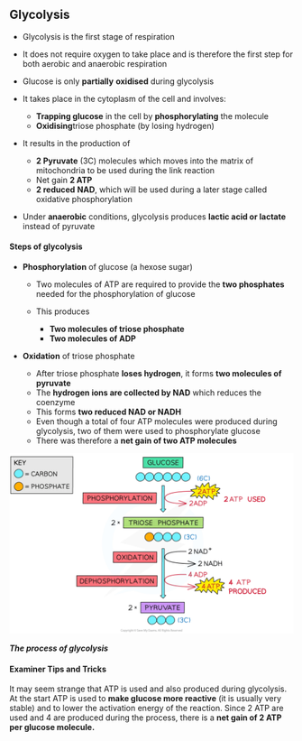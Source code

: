 ## Glycolysis

* Glycolysis is the first stage of respiration
* It does not require oxygen to take place and is therefore the first step for both aerobic and anaerobic respiration
* Glucose is only **partially** **oxidised** during glycolysis
* It takes place in the cytoplasm of the cell and involves:

  + **Trapping glucose** in the cell by **phosphorylating** the molecule
  + **Oxidising**triose phosphate (by losing hydrogen)
* It results in the production of

  + **2 Pyruvate** (3C) molecules which moves into the matrix of mitochondria to be used during the link reaction
  + Net gain **2 ATP**
  + **2 reduced** **NAD**, which will be used during a later stage called oxidative phosphorylation
* Under **anaerobic** conditions, glycolysis produces **lactic acid or lactate** instead of pyruvate

#### Steps of glycolysis

* **Phosphorylation** of glucose (a hexose sugar)

  + Two molecules of ATP are required to provide the **two phosphates** needed for the phosphorylation of glucose
  + This produces

    - **Two molecules of triose phosphate**
    - **Two molecules of ADP**
* **Oxidation** of triose phosphate

  + After triose phosphate **loses hydrogen**, it forms **two molecules of pyruvate**
  + The **hydrogen ions are collected by NAD** which reduces the coenzyme
  + This forms **two reduced NAD or NADH**
  + Even though a total of four ATP molecules were produced during glycolysis, two of them were used to phosphorylate glucose
  + There was therefore a **net gain of two ATP molecules**

![The reactions of glycolysis diagram A-Level biology](glycolysis-diagram-respiration-summarised.webp)

***The process of glycolysis***

#### Examiner Tips and Tricks

It may seem strange that ATP is used and also produced during glycolysis. At the start ATP is used to **make glucose more reactive** (it is usually very stable) and to lower the activation energy of the reaction. Since 2 ATP are used and 4 are produced during the process, there is a **net gain of 2 ATP per glucose molecule.**